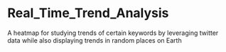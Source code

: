 # Real_Time_Trend_Analysis
A heatmap for studying trends of certain keywords by leveraging twitter data while also displaying trends in random places on Earth
